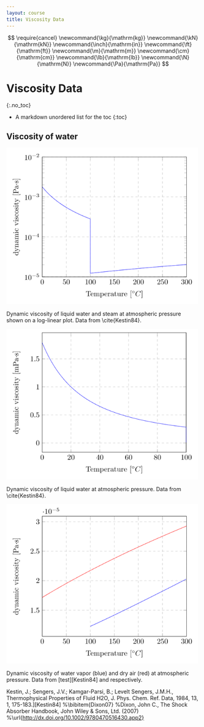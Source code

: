 ```yaml
---
layout: course
title: Viscosity Data
---
```


$$
\require{cancel}
\newcommand{\kg}{\mathrm{kg}}
\newcommand{\kN}{\mathrm{kN}}
\newcommand{\inch}{\mathrm{in}}
\newcommand{\ft}{\mathrm{ft}}
\newcommand{\m}{\mathrm{m}}
\newcommand{\cm}{\mathrm{cm}}
\newcommand{\lb}{\mathrm{lb}}
\newcommand{\N}{\mathrm{N}}
\newcommand{\Pa}{\mathrm{Pa}}
$$

# Viscosity Data
{:.no_toc}

* A markdown unordered list for the toc
{:toc}

## Viscosity of water

<div class="photo" style="width: 500px;">
  <img src="img\VisWaterSteam.png" alt="Dynamic viscosity of liquid water and steam.">
  <p>
  Dynamic viscosity of liquid water and steam at atmospheric pressure shown on a log-linear plot.  Data from \cite{Kestin84}.  </p>
</div>

<div class="photo" style="width: 500px;">
  <img src="img\VisWater.png" alt="Dynamic viscosity of liquid water.">
  <p>
  Dynamic viscosity of liquid water at atmospheric pressure.  Data from \cite{Kestin84}.
  </p>
</div>

<div class="photo" style="width: 500px;">
  <img src="img\VisSteam.png" alt="Dynamic viscosity of liquid water and water-vapor.">
  <p>
  Dynamic viscosity of water vapor (blue) and dry air (red) at atmospheric pressure.  Data from [test][Kestin84] and respectively.
  </p>
</div>

Kestin, J.; Sengers, J.V.; Kamgar-Parsi, B.; Levelt Sengers, J.M.H., Thermophysical Properties of Fluid H2O, J. Phys. Chem. Ref. Data, 1984, 13, 1, 175-183.][Kestin84]
%\bibitem{Dixon07}
%Dixon, John C., The Shock Absorber Handbook, John Wiley \& Sons, Ltd. (2007)
%\url{http://dx.doi.org/10.1002/9780470516430.app2}
